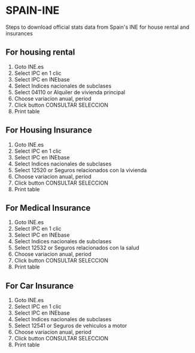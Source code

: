 # SPAIN-INE
Steps to download official stats data from Spain's INE for house rental and insurances

<!--
//written by Etienne Maricq
//maricq@ieee.org
// All rights reserved © 2019
// Quick reference - cheat sheet - on steps to consult the state oficial statistics por CPI
// In the following 3 examples we see the rental increase case, and insurance premium cases.
// Date started: 20190830
-->

## For housing rental 

1. Goto INE.es
2. Select IPC en 1 clic
3. Select IPC en INEbase
4. Select Indices nacionales de subclases
5. Select 04110 or Alquiler de vivienda principal
6. Choose variacion anual, period
7. Click button CONSULTAR SELECCION
8. Print table

## For Housing Insurance

1. Goto INE.es
2. Select IPC en 1 clic
3. Select IPC en INEbase
4. Select Indices nacionales de subclases
5. Select 12520 or Seguros relacionados con la vivienda
6. Choose variacion anual, period
7. Click button CONSULTAR SELECCION
8. Print table

## For Medical Insurance

1. Goto INE.es
2. Select IPC en 1 clic
3. Select IPC en INEbase
4. Select Indices nacionales de subclases
5. Select 12532 or Seguros relacionados con la salud
6. Choose variacion anual, period
7. Click button CONSULTAR SELECCION
8. Print table

## For Car Insurance

1. Goto INE.es
2. Select IPC en 1 clic
3. Select IPC en INEbase
4. Select Indices nacionales de subclases
5. Select 12541 or Seguros de vehiculos a motor
6. Choose variacion anual, period
7. Click button CONSULTAR SELECCION
8. Print table


